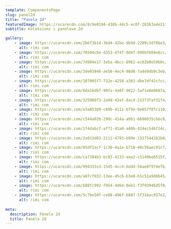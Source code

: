```yaml
---
template: ComponentsPage
slug: panel2d
title: "Panela 2d"
featuredImage: https://ucarecdn.com/8c9e0194-438b-44c5-ac0f-28363a4e2132/
subtitle: Koleksioni i panelave 2d

gallery:
    - image: https://ucarecdn.com/2b6f3b1d-3bd4-42be-9b9d-2209c3d786e3/
      alt: rimi com
    - image: https://ucarecdn.com/78504cbe-d353-4747-9d4f-090bf604e6cc/
      alt: rimi com
    - image: https://ucarecdn.com/7d904e17-3eba-4bcc-8962-ec02b0e59b0c/
      alt: rimi com
    - image: https://ucarecdn.com/3de03846-ae50-4ec4-98d6-7a4e0db9c3eb/
      alt: rimi com
    - image: https://ucarecdn.com/187005f7-732e-4258-a383-dbe7df42cfcc/
      alt: rimi com
    - image: https://ucarecdn.com/6da16dbf-90fa-4a0f-9822-5af1e8e9687a/
      alt: rimi com
    - image: https://ucarecdn.com/325960f3-2a9d-43af-8acd-21373fafd1f4/
      alt: rimi com
    - image: https://ucarecdn.com/e3a85389-c89b-4111-bf9e-0e857f0fc110/
      alt: rimi com
    - image: https://ucarecdn.com/c544a02b-298c-414a-a9b1-6690835cbbc8/
      alt: rimi com
    - image: https://ucarecdn.com/1f4dabcf-af71-41a0-a40b-424ec546f24c/
      alt: rimi com
    - image: https://ucarecdn.com/2a913d83-2111-4793-b99e-1537544102b8/
      alt: rimi com
    - image: https://ucarecdn.com/05df1acf-1c30-4a1e-b718-48c56aec91cf/
      alt: rimi com
    - image: https://ucarecdn.com/ca7284b3-bc03-4133-aaa2-c5140be6515f/
      alt: rimi com
    - image: https://ucarecdn.com/994333cd-1545-4cc4-bddd-56ae8f974efb/
      alt: rimi com
    - image: https://ucarecdn.com/a07cf032-13ee-45c6-b3e8-b1c51a9d8b45/
      alt: rimi com
    - image: https://ucarecdn.com/b88fc992-f954-4d64-8eb1-f3f93946d5f0/
      alt: rimi com
    - image: https://ucarecdn.com/5c7be50f-ce88-496f-b807-5f31bac937e2/
      alt: rimi com  
  
meta:
  description: Panela 2d
  title: Panela 2d
---
```


